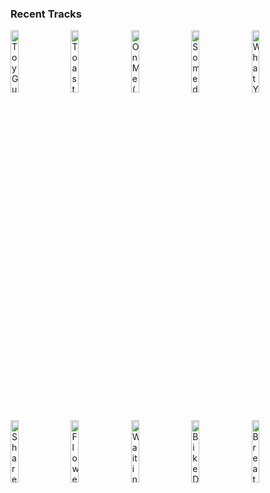 ### Recent Tracks
[<img src='https://lastfm.freetls.fastly.net/i/u/300x300/cce5e71082b54c6bcc82322b8728706d.png' width='16%' height='16%' alt='Toy Guns'>](https://www.last.fm/music/tokyo%2bpolice%2bclub/_/toy%2bguns)&nbsp;&nbsp;&nbsp;&nbsp;[<img src='https://lastfm.freetls.fastly.net/i/u/300x300/904e7e61911486f44376465e89f785f4.png' width='16%' height='16%' alt='Toast'>](https://www.last.fm/music/smith%2b%2526%2bthell/_/toast)&nbsp;&nbsp;&nbsp;&nbsp;[<img src='https://lastfm.freetls.fastly.net/i/u/300x300/6f75e2410377427ce60dda82a2aab908.png' width='16%' height='16%' alt='On Me (feat. Ava Max)'>](https://www.last.fm/music/thomas%2brhett/_/on%2bme%2b%2528feat.%2bava%2bmax%2529)&nbsp;&nbsp;&nbsp;&nbsp;[<img src='https://lastfm.freetls.fastly.net/i/u/300x300/cf466923ed4f3179d64003fb0719c906.png' width='16%' height='16%' alt='Someday'>](https://www.last.fm/music/parachute/_/someday)&nbsp;&nbsp;&nbsp;&nbsp;[<img src='https://lastfm.freetls.fastly.net/i/u/300x300/aa9e02325be944cab8e4392f1948f5e0.png' width='16%' height='16%' alt='What You Know'>](https://www.last.fm/music/two%2bdoor%2bcinema%2bclub/_/what%2byou%2bknow)&nbsp;&nbsp;&nbsp;&nbsp;<br>[<img src='https://lastfm.freetls.fastly.net/i/u/300x300/5c879426a3fae2de86ec22d818065dd0.png' width='16%' height='16%' alt='Share That Love (feat. G-Eazy)'>](https://www.last.fm/music/lukas%2bgraham/_/share%2bthat%2blove%2b%2528feat.%2bg-eazy%2529)&nbsp;&nbsp;&nbsp;&nbsp;[<img src='https://lastfm.freetls.fastly.net/i/u/300x300/d729c74038524c40b775b11d3a51855d.png' width='16%' height='16%' alt='Flowers in Your Hair'>](https://www.last.fm/music/the%2blumineers/_/flowers%2bin%2byour%2bhair)&nbsp;&nbsp;&nbsp;&nbsp;[<img src='https://lastfm.freetls.fastly.net/i/u/300x300/06434626c857458b85737125b8d79067.png' width='16%' height='16%' alt='Waiting for a Girl Like You'>](https://www.last.fm/music/foreigner/_/waiting%2bfor%2ba%2bgirl%2blike%2byou)&nbsp;&nbsp;&nbsp;&nbsp;[<img src='https://lastfm.freetls.fastly.net/i/u/300x300/61380e07df9cd27bcc2328fd2e6d07bb.png' width='16%' height='16%' alt='Bike Dream'>](https://www.last.fm/music/rostam/_/bike%2bdream)&nbsp;&nbsp;&nbsp;&nbsp;[<img src='https://lastfm.freetls.fastly.net/i/u/300x300/d8a7aad0d103a53d811ab30ce13699ba.png' width='16%' height='16%' alt='Breathing'>](https://www.last.fm/music/jake%2bkaiser/_/breathing)&nbsp;&nbsp;&nbsp;&nbsp;<br>